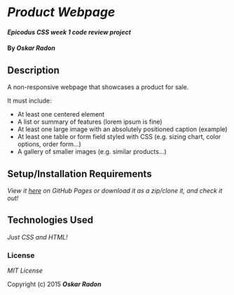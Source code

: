 # _Product Webpage_

#### _Epicodus CSS week 1 code review project_

#### By _**Oskar Radon**_

## Description

A non-responsive webpage that showcases a product for sale.

It must include:

- At least one centered element
- A list or summary of features (lorem ipsum is fine)
- At least one large image with an absolutely positioned caption (example)
- At least one table or form field styled with CSS (e.g. sizing chart, color options, order form…)
- A gallery of smaller images (e.g. similar products...)

## Setup/Installation Requirements

_View it [here](https://oskarradon.github.io/product-page/) on GitHub Pages or download it as a zip/clone it, and check it out!_

## Technologies Used

_Just CSS and HTML!_

### License

*MIT License*

Copyright (c) 2015 **_Oskar Radon_**
